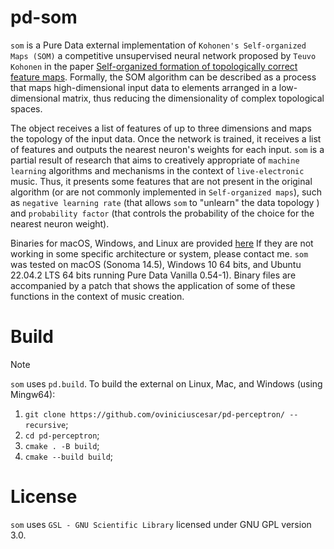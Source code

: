 # pd-som
`som` is a Pure Data external implementation of `Kohonen's Self-organized Maps (SOM)` a competitive unsupervised neural network proposed by `Teuvo Kohonen` in the paper [Self-organized formation of topologically correct feature maps](https://link.springer.com/article/10.1007/BF00337288). 
Formally, the SOM algorithm can be described as a process that maps high-dimensional input data to elements arranged in a low-dimensional matrix, thus reducing the dimensionality of complex topological spaces.

The object receives a list of features of up to three dimensions and maps the topology of the input data. Once the network is trained, it receives a list of features and outputs the nearest neuron's weights for each input.
`som` is a partial result of research that aims to creatively appropriate of `machine learning` algorithms and mechanisms in the context of `live-electronic` music. Thus, it presents some features that are not present in the original algorithm (or are not commonly implemented in `Self-organized maps`), such as `negative learning rate` (that allows `som` to "unlearn" the data topology ) and ``probability factor`` (that controls the probability of the choice for the nearest neuron weight). 

Binaries for macOS, Windows, and Linux are provided [here](https://github.com/oviniciuscesar/pd-som/releases/tag/v0.1b) 
If they are not working in some specific architecture or system, please contact me. 
`som` was tested on macOS (Sonoma 14.5), Windows 10 64 bits, and Ubuntu 22.04.2 LTS 64 bits running Pure Data Vanilla 0.54-1).
Binary files are accompanied by a patch that shows the application of some of these functions in the context of music creation.





# Build
> [!NOTE]
`som` uses `pd.build`. To build the external on Linux, Mac, and Windows (using Mingw64):

1. `git clone https://github.com/oviniciuscesar/pd-perceptron/ --recursive`;
2. `cd pd-perceptron`;
4. `cmake . -B build`;
5. `cmake --build build`;




# License

`som` uses `GSL - GNU Scientific Library` licensed under GNU GPL version 3.0. 

